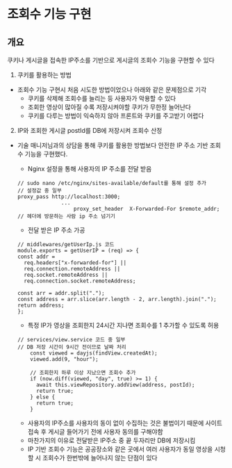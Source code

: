 # 조회수 기능 구현

## 개요

쿠키나 게시글을 접속한 IP주소를 기반으로 게시글의 조회수 기능을 구현할 수 있다

1. 쿠키를 활용하는 방법

- 조회수 기능 구현시 처음 시도한 방법이었으나 아래와 같은 문제점으로 기각
  - 쿠키를 삭제해 조회수를 늘리는 등 사용자가 악용할 수 있다
  - 조회한 영상이 많아질 수록 저장시켜야할 쿠키가 무한정 늘어난다
  - 쿠키를 다루는 방법이 익숙하지 않아 프론트와 쿠키를 주고받기 어렵다

2. IP와 조회한 게시글 postId를 DB에 저장시켜 조회수 산정

- 기술 매니저님과의 상담을 통해 쿠키를 활용한 방법보다 안전한 IP 주소 기반 조회수 기능을 구현했다.

  - Nginx 설정을 통해 사용자의 IP 주소를 전달 받음

  ```
  // sudo nano /etc/nginx/sites-available/default를 통해 설정 추가
  // 설정값 중 일부
  proxy_pass http://localhost:3000;
                ...
  			        proxy_set_header  X-Forwarded-For $remote_addr; // 헤더에 방문하는 사람 ip 주소 넘기기
  ```

  - 전달 받은 IP 주소 가공

  ```
  // middlewares/getUserIp.js 코드
  module.exports = getUserIP = (req) => {
  const addr =
    req.headers["x-forwarded-for"] ||
    req.connection.remoteAddress ||
    req.socket.remoteAddress ||
    req.connection.socket.remoteAddress;

  const arr = addr.split(".");
  const address = arr.slice(arr.length - 2, arr.length).join(".");
  return address;
  };
  ```

  - 특정 IP가 영상을 조회한지 24시간 지나면 조회수를 1 추가할 수 있도록 허용

  ```
  // services/view.service 코드 중 일부
  // DB 저장 시간이 9시간 전이므로 날짜 처리
      const viewed = dayjs(findView.createdAt);
      viewed.add(9, "hour");

      // 조회한지 하루 이상 지났으면 조회수 추가
      if (now.diff(viewed, "day", true) >= 1) {
        await this.viewRepository.addView(address, postId);
        return true;
      } else {
        return true;
      }
  ```

  - 사용자의 IP주소를 사용자의 동이 없이 수집하는 것은 불법이기 때문에 사이트 접속 후 게시글 들어가기 전에 사용자 동의를 구해야함
  - 마찬가지의 이유로 전달받은 IP주소 중 끝 두자리만 DB에 저장시킴
  - IP 기반 조회수 기능은 공공장소와 같은 곳에서 여러 사용자가 동일 영상을 시청할 시 조회수가 한번밖에 늘어나지 않는 단점이 있다

